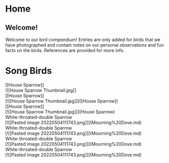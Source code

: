 # Home

## Welcome!

Welcome to our bird compendium! Entries are only added for birds that we have photographed and contain notes on our personal observations and fun facts on the birds. References are provided for more info.

# Song Birds

<div class="row" markdown="1">

<div class="column" markdown="1">
<div class="card" markdown="1">

<div markdown="1">
[[House Sparrow]]
</div>
<div markdown="1">
![[House Sparrow Thumbnail.jpg]]
</div>

</div>
</div>

<div class="column" markdown="1">
<div class="card" markdown="1">

<div markdown="1">
[[House Sparrow]]
</div>
<div markdown="1">
[![[House Sparrow Thumbnail.jpg]]]([House Sparrow])
</div>

</div>
</div>

<div class="column" markdown="1">
<div class="card" markdown="1">

<div markdown="1">
[[House Sparrow]]
</div>
<div markdown="1">
[![[House Sparrow Thumbnail.jpg]]](House Sparrow)
</div>

</div>
</div>

<div class="column" markdown="1">
<div class="card" markdown="1">

<div markdown="1">
White-throated-double Sparrow 
</div>
<div markdown="1">
[![[Pasted image 20220504111743.png]]](Mourning%20Dove.md)
</div>

</div>
</div>

<div class="column" markdown="1">
<div class="card" markdown="1">

<div markdown="1">
White-throated-double Sparrow 
</div>
<div markdown="1">
[![[Pasted image 20220504111743.png]]](Mourning%20Dove.md)
</div>

</div>
</div>

<div class="column" markdown="1">
<div class="card" markdown="1">

<div markdown="1">
White-throated-double Sparrow 
</div>
<div markdown="1">
[![[Pasted image 20220504111743.png]]](Mourning%20Dove.md)
</div>

</div>
</div>

<div class="column" markdown="1">
<div class="card" markdown="1">

<div markdown="1">
White-throated-double Sparrow 
</div>
<div markdown="1">
[![[Pasted image 20220504111743.png]]](Mourning%20Dove.md)
</div>

</div>
</div>

</div>